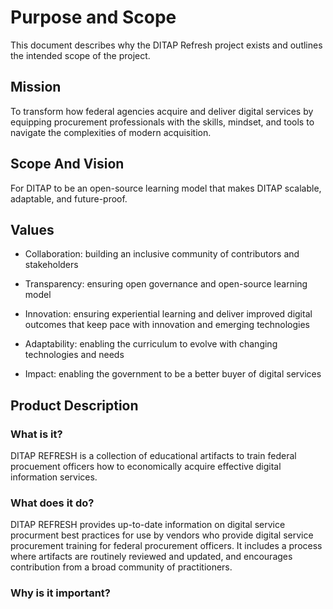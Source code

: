# Purpose and Scope

This document describes why the DITAP Refresh project exists and outlines the intended scope of the project.



## **Mission**

To transform how federal agencies acquire and deliver digital services by equipping procurement professionals with the skills, mindset, and tools to navigate the complexities of modern acquisition.



## Scope And Vision

For DITAP to be an open-source learning model that makes DITAP scalable, adaptable, and future-proof.



## Values

- Collaboration: building an inclusive community of contributors and stakeholders

- Transparency: ensuring open governance and open-source learning model

- Innovation: ensuring experiential learning and deliver improved digital outcomes that keep pace with innovation and emerging technologies 

- Adaptability: enabling the curriculum to evolve with changing technologies and needs

- Impact: enabling the government to be a better buyer of digital services 

  

## **Product Description**

### What is it?

DITAP REFRESH is a collection of educational artifacts to train federal procuement officers how to economically acquire effective digital information services.

### What does it do?

DITAP REFRESH provides up-to-date information on digital service procurment best practices for use by vendors who provide digital service procurement training for federal procurement officers. It includes a process where artifacts are routinely reviewed and updated, and encourages contribution from a broad community of practitioners.

### Why is it important?
